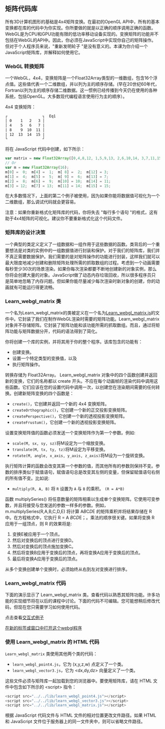 ## 矩阵代码库

所有3D计算机图形的基础是4x4矩阵变换。在最初的OpenGL API中，所有的基本变换都在库的代码中为你实现。你所要做的就是以正确的顺序调用正确的函数。WebGL是为CPU和GPU功能有限的低功率移动设备实现的。变换矩阵的功能并不包括在WebGL的API中。因此，你必须在JavaScript中实现你自己的矩阵操作。但对于个人程序员来说，"重新发明轮子 "是没有意义的。本课为你介绍一个JavaScript矩阵库，并解释如何使用它。

### WebGL 转换矩阵

一个WebGL，4x4，变换矩阵是一个Float32Array类型的一维数组，包含16个浮点值。这些值代表一个二维数组，并以列为主的顺序存储。(早在20世纪60年代，Fortran以列为主的顺序存储二维数据。这一惯例已经传播到今天仍在使用的各种系统，包括OpenGL。大多数现代编程语言使用行为主的顺序）。

4x4 变换矩阵：

```html
┌                ┐  Eq1
│ 0    1   2   3 │
│ 4    5   6   7 |
| 8    9  10  11 │
| 12  13  14  15 |
└                ┘
```

将在 JavaScript 代码中创建，如下所示：
```JavaScript
var matrix = new Float32Array([0,4,8,12, 1,5,9,13, 2,6,10,14, 3,7,11,15]);
// Or
var m = new Float32Array(16);
m[0] =  0;  m[4] =  1;  m[ 8] =  2;  m[12] = 3;
m[1] =  4;  m[5] =  5;  m[ 9] =  6;  m[13] = 7;
m[2] =  8;  m[6] =  9;  m[10] = 10;  m[14] = 11;
m[3] = 12;  m[7] = 13;  m[11] = 14;  m[15] = 15;
```

在大多数情况下，上面的第二个例子被使用，因为如果你能将数据值可视化为一个二维数组，那么调试代码就会更容易。

注意：如果你重新格式化矩阵库的代码，你将失去 "每行多个语句 "的格式，这有助于4x4矩阵的可视化。建议你不要重新格式化这个代码文件。

### 矩阵库的设计决策

一个典型的类定义定义了一组数据和一组作用于这些数据的函数。类背后的一个重要想法是对类的实例中的一组数据值进行封装和保护。对于我们的矩阵库，我们并不真正需要数据保护。我们需要的是对矩阵操作的功能进行封装，这样我们就可以最大限度地减少创建和删除矩阵处理所需的抓取数组的过程。考虑到一个动画需要每秒至少30次的场景渲染。如果你每次渲染都要不断地创建新的对象实例，那么你将会创建大量的对象。JavaScript做了动态内存垃圾回收，所以很多程序员只是简单地忽略了内存问题。但如果你能尽量减少每次渲染时新对象的创建，你的动画就有可能运行得更流畅。

### Learn_webgl_matrix 类

一个名为Learn_webgl_matrix的类被定义在一个名为[Learn_webgl_matrix.js](http://learnwebgl.brown37.net/lib/learn_webgl_matrix.js)的文件中。它封装了我们在制作WebGL渲染时需要的矩阵功能。Learn_webgl_matrix对象并不存储矩阵。它封装了矩阵功能和该功能所需的抓取数组。而且，通过将矩阵功能与矩阵数据分开，代码的语法得到了简化。

你将创建一个库的实例，并将其用于你的整个程序。该库包含的功能有：
 - 创建变换。
 - 设置一个特定类型的变换值，以及
 - 执行矩阵操作。

转换存储为 Float32Array。 Learn_webgl_matrix 对象中的四个函数创建并返回新的变换，它们的名称都以 create 开头。不应在每个动画帧的渲染代码中调用这些函数。它们应该在您的设置代码中调用一次，以创建您在渲染期间需要的任何转换。创建新矩阵变换的四个函数是：

 - `create()`，它创建并返回一个新的 4x4 变换矩阵。
 - `createOrthographic()`，它创建一个新的正交投影变换矩阵。
 - `createPerspective()`，它创建一个新的透视投影变换矩阵。
 - `createFrustum()`，它创建一个新的透视投影变换矩阵。

设置变换矩阵值的函数必须发送一个变换矩阵作为第一个参数。例如:

 - `scale(M, sx, sy, sz)`将M设定为一个缩放变换。
 - `translate(M, tx, ty, tz)`将M设定为平移变换。
 - `rotate(M, angle, x_axis, y_axis, z_axis)`将M设为一个旋转变换。

执行矩阵计算的函数会改变其第一个参数的值，而其他所有的参数则保持不变。参数的排序类似于赋值语句，赋值语句总是改变其左侧的变量，但保留赋值语句右侧的所有值不变。比如说:
 - `multiply(R, A, B)` 将 `R` 设置为 `A` 与 `B` 的乘积。 `(R = A*B)`

函数 multiplySeries() 将任意数量的矩阵相乘以生成单个变换矩阵。它使用可变参数，并且将接受与您发送的参数一样多的参数。例如，m.multiplySeries(R,A,B,C,D,E) 将计算 A*B*C*D*E 的矩阵乘积并将结果存储在 R 中。在方程格式中，它执行 R = A *B*C*D*E；。乘法的顺序很关键。如果将变换 R 应用于一组顶点，则 R 的效果将是:

1. 变换E被应用于一个顶点。
2. 然后对变换后的顶点进行变换D。
3. 然后对变换后的顶点施加变换C。
4. 然后将变换B应用于变换后的顶点，再将变换A应用于变换后的顶点。
5. 最后将变换A应用于变换后的顶点。

从多个变换创建单个变换时，必须始终从右到左对变换进行排序。
### Learn_webgl_matrix 代码

下面的演示显示了 Learn_webgl_matrix 类。查看代码以熟悉其矩阵功能。许多功能的实现细节将在以后的课程中讨论。下面的代码不可编辑。您可能想稍后修改代码，但现在您只需要学习如何使用代码。

点击查看[交互式例子](http://learnwebgl.brown37.net/transformations2/matrix_library_introduction.html#the-learn-webgl-matrix-code)

[在新的标签或窗口中打开这个webgl程序](http://learnwebgl.brown37.net/transformations2/simple_transform_example/simple_transform_example.html)


### 使用 Learn_webgl_matrix 的 HTML 代码

`Learn_webgl_matrix` 类使用其他两个类的代码：
 - `learn_webgl_point4.js`，它为 (x,y,z,w) 点定义了一个类。
 - `learn_webgl_vector3.js`，它为 \<dx,dy,dz> 向量定义了一个类。

这些文件必须与矩阵库一起加载到您的浏览器中。要使用矩阵库，请在 HTML 文件中包含如下所示的 \<script> 指令：
```javascript
<script src="../../lib/learn_webgl_point4.js"></script>
<script src="../../lib/learn_webgl_vector3.js"></script>
<script src="../../lib/learn_webgl_matrix.js"></script>
```
根据 JavaScript 代码文件与 HTML 文件的相对位置更改文件路径。如果 HTML 和 JavaScript 文件位于服务器上的同一文件夹中，则可以省略文件路径。